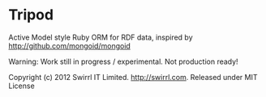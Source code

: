 # Tripod

Active Model style Ruby ORM for RDF data, inspired by http://github.com/mongoid/mongoid

Warning: Work still in progress / experimental. Not production ready!

Copyright (c) 2012 Swirrl IT Limited. http://swirrl.com. Released under MIT License